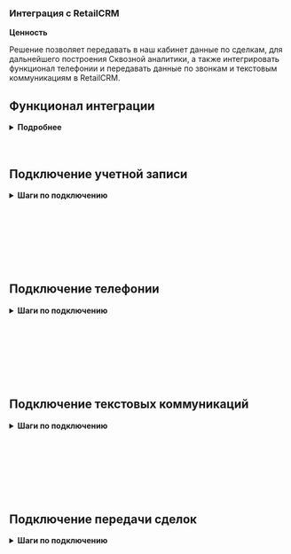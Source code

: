 ### Интеграция с RetailCRM <br />

**Ценность** <br />

Решение позволяет передавать в наш кабинет данные по сделкам, для дальнейшего построения Сквозной аналитики, а также интегрировать функционал телефонии и передавать данные по звонкам и текстовым коммуникациям в RetailCRM. <br /> 

## Функционал интеграции <br />  

<details>
 <summary style="font-weight:bold;"> Подробнее </summary> <br />


Данные передаваемые по звонкам:  <br />

- всплывающие уведомления о входящих звонках;
- звонок в один клик из RetailCRM;
- сохранение истории и записей звонков в RetailCRM;
- синхронизация сотрудников;
- возможность гибкой настройки создания клиентов, заказов и задач по звонкам. <br />


Данные передаваемые по текстовым коммуникациям:  <br />

- возможность гибкой настройки создания клиентов, заказов и задач по обращениям;
- передача дополнительных полей в клиента или заказ;
- встройка нашего виджета РМО в кабинет RetailCRM при подключении соответствующего расширения. <br />


Данные получаемые по сделкам:    <br />
- сделки: сумма сделки, статус, магазин, к которому относится сделка и тд; 
- воронка продаж и ее этапы;
- контакты;
- ответственный менеджер.   <br />


</details> 
<br />
<br />


## Подключение учетной записи <br />

<details>
 <summary style="font-weight:bold;"> Шаги по подключению </summary> <br />

Для авторизации в RetailCRM необходимо в ЛК UIS: <br />  

- нажать "Авторизация";
- если ранеее добавляли учетные данные RetailCRM, то выбрать их из списка; <br /> 
- если нет, то нажать "Добавить учетные данные" и заполнить значения:
  - название; <br />
  - URL (домен RetailCRM ) в формате YOURDOMAIN.retailcrm.ru , часть 'YOURDOMAIN' у каждого клиента уникальна;
  - API key - ключ API RetailCRM, Настройки - > Интеграция → Ключи доступа к API -> Добавить  <br />
  Создаем новый ключ, с доступом ко всем магазинам и методам. Добавляем данный ключ в настройки интеграции.  <br />

![image](retailcrm_auth.gif)  <br />

      
После добавления учетных данных на странице появятся Параметры интеграции.  <br />

</details> 

<br />
<br />
<br />
<br />
<br />
<br />
<br />



## Подключение телефонии   <br />

<details>
 <summary style="font-weight:bold;"> Шаги по подключению </summary> <br />
  
1. **Сотрудники** 
<br /> 
<br />

**Варианты сопоставления сотрудников** - выберете один из двух вариантов: <br /> 

- **Синхронизация** - настройка позволяет автоматически импортировать выбранных сотрудников из RetailCRM в UIS.<br /> 
Связь сотрудника в UIS с сотрудником из RetailCRM происходит по e-mail. При прожатии будут выведены дополнительные настройки: <br /> 
   - список сотрудников из RetailCRM. Необходимо выбрать тех сотрудников, которых требуется создать в UIS.
   - кнопка"Синхронизировать", для принудительной синхронизации сотрудников. По умолчанию синхронизация происходит каждые 2 часа.
<br />
  
- **Соответствие** - настройка позволяет вручную указать соответствие сотрудников из RetailCRM и UIS.  <br />
<br /> 
<br />

2. **Ответственный по умолчанию** - данный сотрудник будет назначен ответственным на создаваемые  сущности, если выбрана соотвествующая настройка .<br />

3. **Фильтровать по виртуальным номерам** - выберите настройку, если требуется  фильтрация по виртуальным номерам (в случае подключения нескольких интеграций). <br />
При прожатии будет выведена дополнительная настройка с выбором виртуальных номеров. <br />

4. **Обработка звонков**  <br />
   
4.1.  **Создавать контакт при звонке** - настройка позволяет создавать контакт в разделе "Клиенты" при начале разговора. <br />

При её выборе выводится дополнительная настройка выбора ответственного сотрудника. <br /> 
**Назначать ответственного на** - выберете кого назначать ответственным за успешный звонок от нового клиента. <br />

4.2. **Создавать задачу по пропущенному звонку** - 

4.3. Выберите настройку **Включить переадресацию на персонального менеджера**, если необходима переадресация на персонального менеджера из CRM.  <br />

4.4. **Передавать дополнительные поля** - 

4.5. **Внешние номера магазинов** - укажите соответствие магазинов из RetailCRM и их внешних номеров (виртуальные номера). <br />

4.6. **Номер для звонка по клику** - номер, который определяется у клиента при звонке от сотрудника, у которого нет зарегистрированной SIP-линии. <br /> 

4.7. **Переопредeлять АОН для исходящих звонков** - выберете настройку, если требуется для всех исходящих звонков по клику отображать клиенту только выбранный номер в параметре "Номер для звонка по клику". <br /> 

5. Активируйте интеграцию. <br />

6. Нажмите сохранить. <br />

При подключении интеграции в нашем ЛК, автоматически подключается приложение в Маркетплейсе в RetailCRM.<br />
Для проверки работы интеграции на тестовых звонках проверьте работу пунктов указаных в **"Данные передаваемые по звонкам"**. <br />

</details> 

<br />
<br />
<br />
<br />
<br />
<br />
<br />

## Подключение текстовых коммуникаций   <br />

<details>
 <summary style="font-weight:bold;"> Шаги по подключению </summary> <br />



</details> 

<br />
<br />
<br />
<br />
<br />
<br />
<br />
 

## Подключение передачи сделок   <br />


<details>
 <summary style="font-weight:bold;"> Шаги по подключению </summary> <br />


1. Активируйте интеграцию. <br />

2. **Настройте Триггер в RetailCRM** <br />

<details>
  <summary style="font-weight:bold;"> Подробнее </summary> <br />

Автоматизация → Триггеры →  Добавить триггер <br />
Заполните настройки триггера:

- название ;
- добавляем событие 'Изменение заказа ': 
  - обязательно указываем в условиях:  "Новый заказ" или  "Изменение статуса заказа с Любой на Любой" или "Заказ оплачен "Да";
  - в действие добавляем "Выполнить HTTP-запрос"  , в нем заполняем настройки :
     - Адрес  - Webhook url из настроек интеграции;
     - HTTP метод - GET;
     - Передавать параметры - в строке запроса; 
        - Параметр: orderId 
        - Значение: {{ order.id }} <br />

![image](retail_trigger_3.gif)

</details> 

<br />
 
3. Проставьте требуемые настройки: <br />
- **Дефолтная воронка** — при прожатии все сделки будут передаваться в 1 воронку по умолчанию. В противном случае по каждом магазину будет создана отдельная воронка. <br />
- **Учитывать стоимость доставки** — при прожатии в сумму сделки будет включена стоимость доставки. <br />
- **Передавать дополнительные поля** — при прожатии будет выведен список дополнительных полей из RetailCRM. Выберете те, которые требуется передавать в наши отчеты в связке со сделками.

4. Нажмите сохранить. <br />


После подключения интеграции сделки будут попадать в  Сырые данные -> Сделки.  <br />
Для проверки корректности работы интеграции создайте тестовую сделку в RetailCRM.

</details> 
